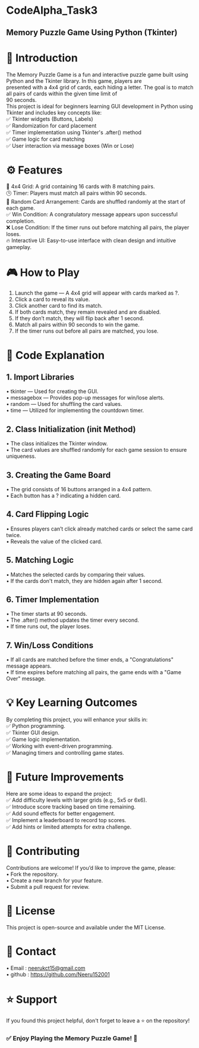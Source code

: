# CodeAlpha_Task3 <br>
## Memory Puzzle Game Using Python (Tkinter)<br>

# 📌 Introduction<br>
The Memory Puzzle Game is a fun and interactive puzzle game built using Python and the Tkinter library. In this game, players are<br>
presented with a 4x4 grid of cards, each hiding a letter. The goal is to match all pairs of cards within the given time limit of <br>
90 seconds.<br>
This project is ideal for beginners learning GUI development in Python using Tkinter and includes key concepts like:<br>
✅ Tkinter widgets (Buttons, Labels)<br>
✅ Randomization for card placement<br>
✅ Timer implementation using Tkinter's .after() method<br>
✅ Game logic for card matching<br>
✅ User interaction via message boxes (Win or Lose)<br>


# ⚙️ Features<br>
🎯 4x4 Grid: A grid containing 16 cards with 8 matching pairs.<br>
🕒 Timer: Players must match all pairs within 90 seconds.<br>
🔄 Random Card Arrangement: Cards are shuffled randomly at the start of each game.<br>
✅ Win Condition: A congratulatory message appears upon successful completion.<br>
❌ Lose Condition: If the timer runs out before matching all pairs, the player loses.<br>
🔥 Interactive UI: Easy-to-use interface with clean design and intuitive gameplay.<br>


# 🎮 How to Play<br>
1. Launch the game — A 4x4 grid will appear with cards marked as ?.<br>
2. Click a card to reveal its value.<br>
3. Click another card to find its match.<br>
4. If both cards match, they remain revealed and are disabled.<br>
5. If they don’t match, they will flip back after 1 second.<br>
6. Match all pairs within 90 seconds to win the game.<br>
7. If the timer runs out before all pairs are matched, you lose.<br>


# 🧱 Code Explanation<br>
## 1. Import Libraries<br>
• tkinter — Used for creating the GUI.<br>
• messagebox — Provides pop-up messages for win/lose alerts.<br>
• random — Used for shuffling the card values.<br>
• time — Utilized for implementing the countdown timer.<br>

## 2. Class Initialization (__init__ Method)<br>
• The class initializes the Tkinter window.<br>
• The card values are shuffled randomly for each game session to ensure uniqueness.<br>

## 3. Creating the Game Board<br>
• The grid consists of 16 buttons arranged in a 4x4 pattern.<br>
• Each button has a ? indicating a hidden card.<br>

## 4. Card Flipping Logic<br>
• Ensures players can’t click already matched cards or select the same card twice.<br>
• Reveals the value of the clicked card.<br>

## 5. Matching Logic<br>
• Matches the selected cards by comparing their values.<br>
• If the cards don't match, they are hidden again after 1 second.<br>

## 6. Timer Implementation<br>
• The timer starts at 90 seconds.<br>
• The .after() method updates the timer every second.<br>
• If time runs out, the player loses.<br>

## 7. Win/Loss Conditions<br>
• If all cards are matched before the timer ends, a "Congratulations" message appears.<br>
• If time expires before matching all pairs, the game ends with a "Game Over" message.<br>


# 💡 Key Learning Outcomes<br>
By completing this project, you will enhance your skills in: <br>
✅ Python programming.<br>
✅ Tkinter GUI design.<br>
✅ Game logic implementation.<br>
✅ Working with event-driven programming.<br>
✅ Managing timers and controlling game states.<br>


# 🔧 Future Improvements<br>
Here are some ideas to expand the project:<br>
✅ Add difficulty levels with larger grids (e.g., 5x5 or 6x6).<br>
✅ Introduce score tracking based on time remaining.<br>
✅ Add sound effects for better engagement.<br>
✅ Implement a leaderboard to record top scores.<br>
✅ Add hints or limited attempts for extra challenge.<br>


# 🤝 Contributing<br>
Contributions are welcome! If you’d like to improve the game, please:<br>
• Fork the repository.<br>
• Create a new branch for your feature.<br>
• Submit a pull request for review.<br>


# 📝 License<br>
This project is open-source and available under the MIT License.<br>


# 📩 Contact<br>
• Email : neerukct15@gmail.com<br>
• github : https://github.com/Neeru152001<br>

# ⭐ Support<br>
If you found this project helpful, don't forget to leave a ⭐ on the repository!<br>


### ✅ Enjoy Playing the Memory Puzzle Game! 🎯<br>

